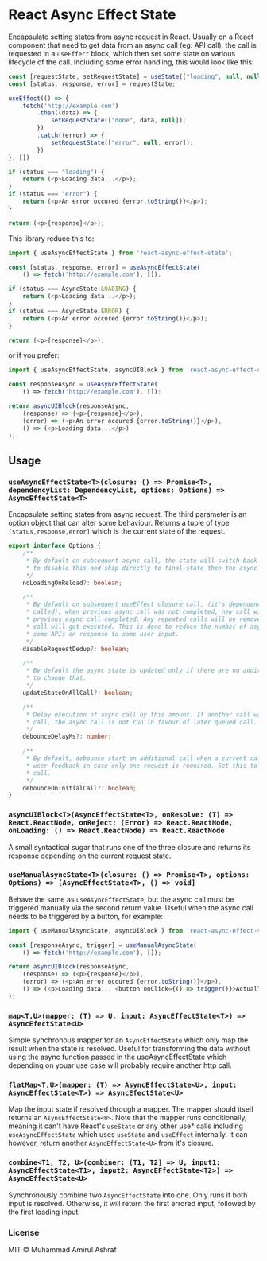 # React Async Effect State

Encapsulate setting states from async request in React. Usually on a React component that need to 
get data from an async call (eg: API call), the call is requested in a `useEffect` block, which
then set some state on various lifecycle of the call. Including some error handling, this 
would look like this:

```javascript
const [requestState, setRequestState] = useState(["loading", null, null]);
const [status, response, error] = requestState;

useEffect(() => {
    fetch('http://example.com')
        .then((data) => {
            setRequestState(["done", data, null]);
        })
        .catch((error) => {
            setRequestState(["error", null, error]);
        })
}, [])

if (status === "loading") {
    return (<p>Loading data...</p>);
}
if (status === "error") {
    return (<p>An error occured {error.toString()}</p>);
}

return (<p>{response}</p>);
```

This library reduce this to:

```javascript
import { useAsyncEffectState } from 'react-async-effect-state';

const [status, response, error] = useAsyncEffectState(
    () => fetch('http://example.com'), []);

if (status === AsyncState.LOADING) {
    return (<p>Loading data...</p>);
}
if (status === AsyncState.ERROR) {
    return (<p>An error occured {error.toString()}</p>);
}

return (<p>{response}</p>);
```

or if you prefer:

```javascript
import { useAsyncEffectState, asyncUIBlock } from 'react-async-effect-state';

const responseAsync = useAsyncEffectState(
    () => fetch('http://example.com'), []);

return asyncUIBlock(responseAsync,
    (response) => (<p>{response}</p>),
    (error) => (<p>An error occured {error.toString()}</p>),
    () => (<p>Loading data...</p>)
);
```

## Usage

### `useAsyncEffectState<T>(closure: () => Promise<T>, dependencyList: DependencyList, options: Options) => AsyncEffectState<T>`

Encapsulate setting states from async request. The third parameter is an option object that can
alter some behaviour. Returns a tuple of type `[status,response,error]` which is the current state
of the request.

```typescript
export interface Options {
    /**
     * By default on subsequent async call, the state will switch back to loading state. Set to true
     * to disable this and skip directly to final state then the async call resolve.
     */
    noLoadingOnReload?: boolean;

    /**
     * By default on subsequent useEffect closure call, (it's dependency was updated so it was
     * called), when previous async call was not completed, new call will only gets executed after
     * previous async call completed. Any repeated calls will be removed, meaning only one final
     * call will get executed. This is done to reduce the number of async call, which usually invoke
     * some APIs on response to some user input.
     */
    disableRequestDedup?: boolean;

    /**
     * By default the async state is updated only if there are no additional pending call. Set to true
     * to change that.
     */
    updateStateOnAllCall?: boolean;

    /**
     * Delay execution of async call by this amount. If another call was pending before the async
     * call, the async call is not run in favour of later queued call.
     */
    debounceDelayMs?: number;

    /**
     * By default, debounce start on additional call when a current call is running. This is to improve
     * user feedback in case only one request is required. Set this to true to delay even the first
     * call.
     */
    debounceOnInitialCall?: boolean;
}
```

### `asyncUIBlock<T>(AsyncEffectState<T>, onResolve: (T) => React.ReactNode, onReject: (Error) => React.ReactNode, onLoading: () => React.ReactNode) => React.ReactNode` 

A small syntactical sugar that runs one of the three closure and returns its response 
depending on the current request state.

### `useManualAsyncState<T>(closure: () => Promise<T>, options: Options) => [AsyncEffectState<T>, () => void]`

Behave the same as `useAsyncEffectState`, but the async call must be triggered manually via the 
second return value. Useful when the async call needs to be triggered by a button, for example:

```javascript
import { useManualAsyncState, asyncUIBlock } from 'react-async-effect-state';

const [responseAsync, trigger] = useManualAsyncState(
    () => fetch('http://example.com'), []);

return asyncUIBlock(responseAsync,
    (response) => (<p>{response}</p>),
    (error) => (<p>An error occured {error.toString()}</p>),
    () => (<p>Loading data... <button onClick={() => trigger()}>Actually start loading</button></p>)
);
```

### `map<T,U>(mapper: (T) => U, input: AsyncEffectState<T>) => AsyncEfectState<U>`

Simple synchronous mapper for an `AsyncEffectState` which only map the result when the state is
resolved. Useful for transforming the data without using the async function passed in the
useAsyncEffectState which depending on youar use case will probably require another http call.

### `flatMap<T,U>(mapper: (T) => AsyncEffectState<U>, input: AsyncEffectState<T>) => AsyncEfectState<U>`

Map the input state if resolved through a mapper. The mapper should itself returns an
`AsyncEffectState<U>`. Note that the mapper runs conditionally, meaning it can't have React's
`useState` or any other use* calls including `useAsyncEffectState` which uses `useState` and
`useEffect` internally. It can however, return another `AsyncEffectState<U>` from it's closure.

### `combine<T1, T2, U>(combiner: (T1, T2) => U, input1: AsyncEffectState<T1>, input2: AsyncEFfectState<T2>) => AsyncEffectState<U>`

Synchronously combine two `AsyncEffectState` into one. Only runs if both input is resolved. Otherwise,
it will return the first errored input, followed by the first loading input.

### License

MIT © Muhammad Amirul Ashraf